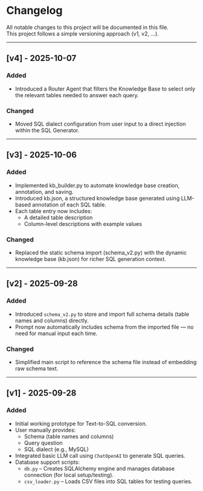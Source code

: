 # Changelog

All notable changes to this project will be documented in this file.  
This project follows a simple versioning approach (v1, v2, ...).

---

## [v4] - 2025-10-07
### Added

- Introduced a Router Agent that filters the Knowledge Base to select only the relevant tables needed to answer each query.

### Changed

- Moved SQL dialect configuration from user input to a direct injection within the SQL Generator.

---

## [v3] - 2025-10-06
### Added

- Implemented kb_builder.py to automate knowledge base creation, annotation, and saving.
- Introduced kb.json, a structured knowledge base generated using LLM-based annotation of each SQL table.
- Each table entry now includes:
  - A detailed table description
  - Column-level descriptions with example values

### Changed

- Replaced the static schema import (schema_v2.py) with the dynamic knowledge base (kb.json) for richer SQL generation context.

---

## [v2] - 2025-09-28
### Added
- Introduced `schema_v2.py` to store and import full schema details (table names and columns) directly.
- Prompt now automatically includes schema from the imported file — no need for manual input each time.

### Changed
- Simplified main script to reference the schema file instead of embedding raw schema text.

---

## [v1] - 2025-09-28
### Added
- Initial working prototype for Text-to-SQL conversion.
- User manually provides:
  - Schema (table names and columns)
  - Query question
  - SQL dialect (e.g., MySQL)
- Integrated basic LLM call using `ChatOpenAI` to generate SQL queries.
- Database support scripts:
  - `db.py` – Creates SQLAlchemy engine and manages database connection (for local setup/testing).
  - `csv_loader.py` – Loads CSV files into SQL tables for testing queries.

